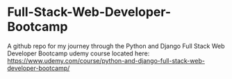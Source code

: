 # Full-Stack-Web-Developer-Bootcamp
A github repo for my journey through the Python and Django Full Stack Web Developer Bootcamp udemy course located here: https://www.udemy.com/course/python-and-django-full-stack-web-developer-bootcamp/
